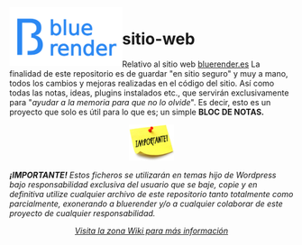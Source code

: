 <img align="left" width="200" src="https://github.com/bluerender/sitio-web/blob/main/logo%20peque%C3%B1o.png">

# sitio-web
Relativo al sitio web <a href="https://bluerender.es">bluerender.es</a>
La finalidad de este repositorio es de guardar "en sitio seguro" y muy a mano, todos los cambios y mejoras realizadas en el código del sitio.
Así como todas las notas, ideas, plugins instalados etc., que servirán exclusivamente para "<i>ayudar a la memoria para que no lo olvide</i>".
Es decir, esto es un proyecto que solo es útil para lo que es; un simple <b>BLOC DE NOTAS.</b>
<p align="center">
  <img width="80" src="https://github.com/bluerender/sitio-web/blob/main/cartel-importante.png">
</p>



<b><i>¡IMPORTANTE!<i></b> Estos ficheros se utilizarán en temas hijo de Wordpress bajo responsabilidad exclusiva del usuario que se baje, copie y en definitiva utilize cualquier archivo de este repositorio tanto totalmente como parcialmente, exonerando a bluerender y/o a cualquier colaborar de este proyecto de cualquier responsabilidad.
  
  <p align="center"><a href="https://github.com/bluerender/sitio-web/wiki">Visita la zona Wiki para más información</a></p>
